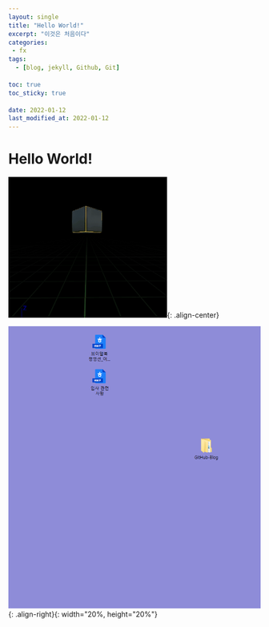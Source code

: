 ```yaml
---
layout: single
title: "Hello World!"
excerpt: "이것은 처음이다"
categories:
 - fx
tags:
  - [blog, jekyll, Github, Git]

toc: true
toc_sticky: true

date: 2022-01-12
last_modified_at: 2022-01-12
---
```


# Hello World!

![giftest](/Images/NS_Floating&Spinning2.gif){: .align-center}

![pngtest](/Images/test.png){: .align-right}{: width="20%, height="20%"}
